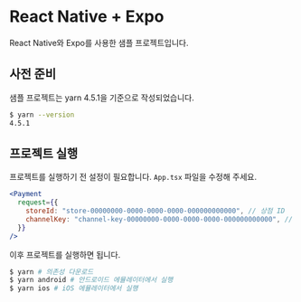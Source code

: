 # React Native + Expo

React Native와 Expo를 사용한 샘플 프로젝트입니다.

## 사전 준비

샘플 프로젝트는 yarn 4.5.1을 기준으로 작성되었습니다.

```bash
$ yarn --version
4.5.1
```

## 프로젝트 실행

프로젝트를 실행하기 전 설정이 필요합니다. `App.tsx` 파일을 수정해 주세요.

```jsx
<Payment
  request={{
    storeId: "store-00000000-0000-0000-0000-000000000000", // 상점 ID
    channelKey: "channel-key-00000000-0000-0000-0000-000000000000", // 채널키
  }}
/>
```

이후 프로젝트를 실행하면 됩니다.

```bash
$ yarn # 의존성 다운로드
$ yarn android # 안드로이드 에뮬레이터에서 실행
$ yarn ios # iOS 에뮬레이터에서 실행
```
